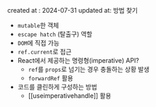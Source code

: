 created at : 2024-07-31
updated at: 방법 찾기

- `mutable`한 객체
- `escape hatch` (탈출구) 역할
- `DOM`에 직접 가능
- `ref.current`로 접근
- React에서 제공하는 명령형(imperative) API?
	- `ref`를 `props`로 넘기는 경우 충돌하는 상황 발생
	- `forwardRef` 활용
- 코드를 클린하게 구성하는 방법
	- [[useimperativehandle]] 활용